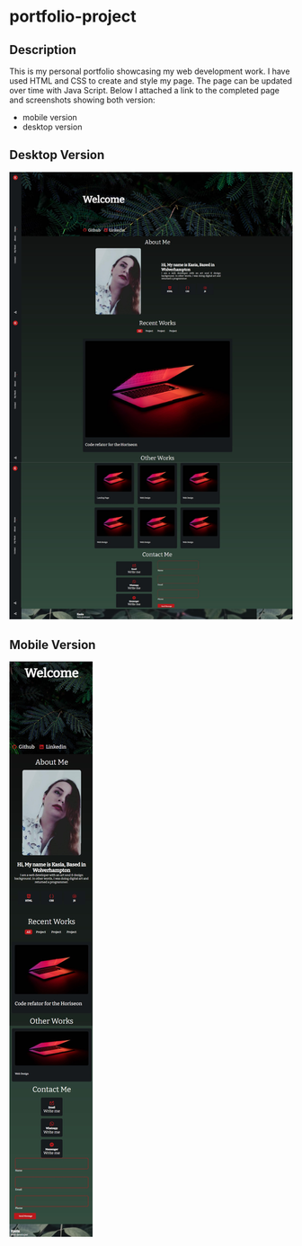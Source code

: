 # portfolio-project

## Description

This is my personal portfolio showcasing my web development work.
I have used HTML and CSS to create and style my page.
The page can be updated over time with Java Script.
Below I attached a link to the completed page and screenshots showing both version:

- mobile version
- desktop version

## Desktop Version

![desktop version](./assets/images/main-page.jpg)

## Mobile Version

![desktop version](./assets/images/mobile-version.jpg)
